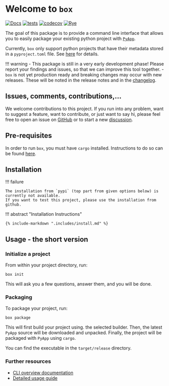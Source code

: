 # Welcome to `box`

[![Docs](https://readthedocs.org/projects/box/badge/?version=latest)](https://box.readthedocs.io/en/latest/?badge=latest)
[![tests](https://github.com/trappitsch/box/actions/workflows/tests.yml/badge.svg)](https://github.com/trappitsch/box/actions/workflows/tests.yml)
[![codecov](https://codecov.io/gh/trappitsch/box/graph/badge.svg?token=CED96ANLRR)](https://codecov.io/gh/trappitsch/box)
[![Rye](https://img.shields.io/endpoint?url=https://raw.githubusercontent.com/mitsuhiko/rye/main/artwork/badge.json)](https://rye-up.com)

The goal of this package is
to provide a command line interface
that allows you to easily package your existing python project
with [`PyApp`](https://ofek.dev/pyapp/).

Currently, `box` only support python projects that have their metadata stored in a `pyproject.toml` file.
See [here](https://packaging.python.org/en/latest/guides/writing-pyproject-toml/#writing-pyproject-toml)
for details.

!!! warning
    - This package is still in a very early
    development phase! Please report your findings and issues,
    so that we can improve this tool together.
    - `box` is not yet production ready
    and breaking changes may occur with new releases.
    These will be noted in the release notes
    and in the [changelog](changelog.md).

## Issues, comments, contributions,...

We welcome contributions to this project.
If you run into any problem, want to suggest a feature, want to contribute, or just want to say hi,
please feel free to open an issue on [GitHub](https://github.com/trappitsch/box/issues)
or to start a new [discussion](https://github.com/trappitsch/box/discussions).

## Pre-requisites

In order to run `box`, you must have `cargo` installed.
Instructions to do so can be found
[here](https://doc.rust-lang.org/cargo/getting-started/installation.html).


## Installation

!!! failure

    The installation from `pypi` (top part from given options below) is currently not available.
    If you want to test this project, please use the installation from github.

!!! abstract "Installation Instructions"

    {% include-markdown ".includes/install.md" %}


## Usage - the short version

### Initialize a project

From within your project directory, run:

```
box init
```

This will ask you a few questions, answer them, and you will be done.

### Packaging

To package your project, run:

```
box package
```

This will first build your project using. the selected builder.
Then, the latest `PyApp` source will be downloaded and unpacked.
Finally, the project will be packaged with `PyApp` using `cargo`.

You can find the executable in the `target/release` directory.

### Further resources

- [CLI overview documentation](cli.md)
- [Detailed usage guide](guide.md)
